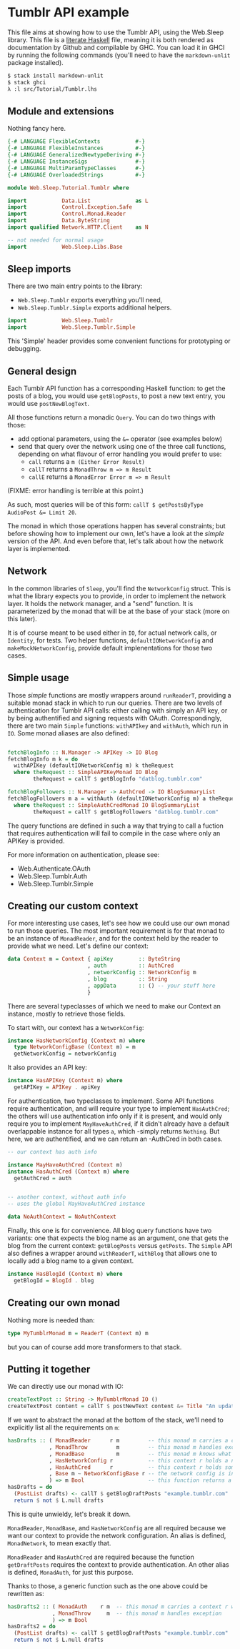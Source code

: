 # Tumblr API example

This file aims at showing how to use the Tumblr API, using the Web.Sleep
library. This file is a [literate
Haskell](https://wiki.haskell.org/Literate_programming) file, meaning it is both
rendered as documentation by Github and compilable by GHC. You can load it in
GHCI by running the following commands (you'll need to have the `markdown-unlit`
package installed).

```bash
$ stack install markdown-unlit
$ stack ghci
λ :l src/Tutorial/Tumblr.lhs
```


## Module and extensions

Nothing fancy here.

```haskell
{-# LANGUAGE FlexibleContexts           #-}
{-# LANGUAGE FlexibleInstances          #-}
{-# LANGUAGE GeneralizedNewtypeDeriving #-}
{-# LANGUAGE InstanceSigs               #-}
{-# LANGUAGE MultiParamTypeClasses      #-}
{-# LANGUAGE OverloadedStrings          #-}

module Web.Sleep.Tutorial.Tumblr where

import           Data.List              as L
import           Control.Exception.Safe
import           Control.Monad.Reader
import           Data.ByteString
import qualified Network.HTTP.Client    as N

-- not needed for normal usage
import           Web.Sleep.Libs.Base
```


## Sleep imports

There are two main entry points to the library:
  * `Web.Sleep.Tumblr` exports everything you'll need,
  * `Web.Sleep.Tumblr.Simple` exports additional helpers.

```haskell
import           Web.Sleep.Tumblr
import           Web.Sleep.Tumblr.Simple
```

This 'Simple' header provides some convenient functions for
prototyping or debugging.


## General design

Each Tumblr API function has a corresponding Haskell function: to get
the posts of a blog, you would use `getBlogPosts`, to post a new text
entry, you would use `postNewBlogText`.

All those functions return a monadic `Query`. You can do two things with those:
  * add optional parameters, using the `&=` operator (see examples below)
  * send that query over the network using one of the three call functions,
     depending on what flavour of error handling you would prefer to use:
    * `call` returns a `m (Either Error Result)`
    * `callT` returns a `MonadThrow m => m Result`
    * `callE` returns a `MonadError Error m => m Result`

(FIXME: error handling is terrible at this point.)

As such, most queries will be of this form:
`callT $ getPostsByType AudioPost &= Limit 20`.

The monad in which those operations happen has several constraints;
but before showing how to implement our own, let's have a look at the
_simple_ version of the API. And even before that, let's talk about
how the network layer is implemented.


## Network

In the common libraries of `Sleep`, you'll find the `NetworkConfig`
struct. This is what the library expects you to provide, in order to
implement the network layer. It holds the network manager, and a
"send" function. It is parameterized by the monad that will be at the
base of your stack (more on this later).

It is of course meant to be used either in `IO`, for actual network
calls, or `Identity`, for tests. Two helper functions,
`defaultIONetworkConfig` and `makeMockNetworkConfig`, provide default
implenentations for those two cases.


## Simple usage

Those _simple_ functions are mostly wrappers around `runReaderT`, providing a
suitable monad stack in which to run our queries. There are two levels of
authentication for Tumblr API calls: either calling with simply an API key, or
by being authentified and signing requests with OAuth. Correspondingly, there
are two main `Simple` functions: `withAPIkey` and `withAuth`, which run in
`IO`. Some monad aliases are also defined:

```haskell

fetchBlogInfo :: N.Manager -> APIKey -> IO Blog
fetchBlogInfo m k = do
  withAPIKey (defaultIONetworkConfig m) k theRequest
  where theRequest :: SimpleAPIKeyMonad IO Blog
        theRequest = callT $ getBlogInfo "datblog.tumblr.com"

fetchBlogFollowers :: N.Manager -> AuthCred -> IO BlogSummaryList
fetchBlogFollowers m a = withAuth (defaultIONetworkConfig m) a theRequest
  where theRequest :: SimpleAuthCredMonad IO BlogSummaryList
        theRequest = callT $ getBlogFollowers "datblog.tumblr.com"
```

The query functions are defined in such a way that trying to call a fuction that
requires authentication will fail to compile in the case where only an APIKey is
provided.

For more information on authentication, please see:
  * Web.Authenticate.OAuth
  * Web.Sleep.Tumblr.Auth
  * Web.Sleep.Tumblr.Simple


## Creating our custom context

For more interesting use cases, let's see how we could use our own
monad to run those queries. The most important requirement is for that
monad to be an instance of `MonadReader`, and for the context held by
the reader to provide what we need. Let's define our context:

```haskell
data Context m = Context { apiKey        :: ByteString
                         , auth          :: AuthCred
                         , networkConfig :: NetworkConfig m
                         , blog          :: String
                         , appData       :: () -- your stuff here
                         }
```

There are several typeclasses of which we need to make our Context an
instance, mostly to retrieve those fields.

To start with, our context has a `NetworkConfig`:

```haskell
instance HasNetworkConfig (Context m) where
  type NetworkConfigBase (Context m) = m
  getNetworkConfig = networkConfig
```

It also provides an API key:

```haskell
instance HasAPIKey (Context m) where
  getAPIKey = APIKey . apiKey
```

For authentication, two typeclasses to implement. Some API functions
require authentication, and will require your type to implement
`HasAuthCred`; the others will use authentication info only if it is
present, and would only require you to implement `MayHaveAuthCred`, if
it didn't already have a default overlappable instance for all types
`a`, which -simply returns `Nothing`. But here, we are authentified,
and we can return an -AuthCred in both cases.



```haskell
-- our context has auth info

instance MayHaveAuthCred (Context m)
instance HasAuthCred (Context m) where
  getAuthCred = auth


-- another context, without auth info
-- uses the global MayHaveAuthCred instance

data NoAuthContext = NoAuthContext
```

Finally, this one is for convenience. All blog query functions have two
variants: one that expects the blog name as an argument, one that gets the blog
from the current context: `getBlogPosts` versus `getPosts`. The `Simple` API
also defines a wrapper around `withReaderT`, `withBlog` that allows one to
locally add a blog name to a given context.

```haskell
instance HasBlogId (Context m) where
  getBlogId = BlogId . blog
```


## Creating our own monad

Nothing more is needed than:

```haskell
type MyTumblrMonad m = ReaderT (Context m) m
```

but you can of course add more transformers to that stack.


## Putting it together

We can directly use our monad with IO:

```haskell
createTextPost :: String -> MyTumblrMonad IO ()
createTextPost content = callT $ postNewText content &= Title "An update!"
```

If we want to abstract the monad at the bottom of the stack, we'll
need to explicitly list all the requirements on `m`:

```haskell
hasDrafts :: ( MonadReader      r m         -- this monad m carries a context r
             , MonadThrow         m         -- this monad m handles exception
             , MonadBase          m         -- this monad m knows what lies at the bottom of the stack (IO or Identity)
             , HasNetworkConfig r           -- this context r holds a network config
             , HasAuthCred      r           -- this context r holds some authentication credentials
             , Base m ~ NetworkConfigBase r -- the network config is in the monad which is the base of the stack
             ) => m Bool                    -- this function returns a boolean value if this monad
hasDrafts = do
  (PostList drafts) <- callT $ getBlogDraftPosts "example.tumblr.com"
  return $ not $ L.null drafts
```

This is quite unwieldy, let's break it down.

`MonadReader`, `MonadBase`, and `HasNetworkConfig` are all required
because we want our context to provide the network configuration. An
alias is defined, `MonadNetwork`, to mean exactly that.

`MonadReader` and `HasAuthCred` are required because the function
`getDraftPosts` requires the context to provide authentication. An
other alias is defined, `MonadAuth`, for just this purpose.

Thanks to those, a generic function such as the one above could be rewritten as:

```haskell
hasDrafts2 :: ( MonadAuth    r m  -- this monad m carries a context r which provides authentication and a network config
              , MonadThrow     m  -- this monad m handles exception
              ) => m Bool
hasDrafts2 = do
  (PostList drafts) <- callT $ getBlogDraftPosts "example.tumblr.com"
  return $ not $ L.null drafts
```

